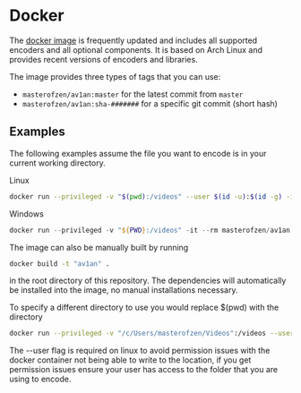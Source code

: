 # Docker

The [docker image](https://hub.docker.com/r/masterofzen/av1an) is frequently updated and includes all supported encoders and all optional components. It is based on Arch Linux and provides recent versions of encoders and libraries.

The image provides three types of tags that you can use:
- `masterofzen/av1an:master` for the latest commit from `master`
- `masterofzen/av1an:sha-#######` for a specific git commit (short hash)

## Examples

The following examples assume the file you want to encode is in your current working directory.

Linux

```bash
docker run --privileged -v "$(pwd):/videos" --user $(id -u):$(id -g) -it --rm masterofzen/av1an:master -i S01E01.mkv {options}
```

Windows

```powershell
docker run --privileged -v "${PWD}:/videos" -it --rm masterofzen/av1an:master -i S01E01.mkv {options}
```

The image can also be manually built by running

```sh
docker build -t "av1an" .
```

in the root directory of this repository. The dependencies will automatically be installed into the image, no manual installations necessary.

To specify a different directory to use you would replace $(pwd) with the directory

```bash
docker run --privileged -v "/c/Users/masterofzen/Videos":/videos --user $(id -u):$(id -g) -it --rm masterofzen/av1an:master -i S01E01.mkv {options}
```

The --user flag is required on linux to avoid permission issues with the docker container not being able to write to the location, if you get permission issues ensure your user has access to the folder that you are using to encode.